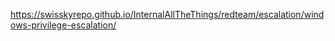 https://swisskyrepo.github.io/InternalAllTheThings/redteam/escalation/windows-privilege-escalation/




